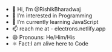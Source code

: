 - 👋 Hi, I’m @RishikBharadwaj
- 👀 I’m interested in Programming
- 🌱 I’m currently learning JavaScript
- 📫 reach me at - electrons.netlify.app
- 😄 Pronouns: He/Him/His
- ⚛️ Fact:I am alive here to Code
<!---
RishikBharadwaj/RishikBharadwaj is a ✨ special ✨ repository because its `README.md` (this file) appears on your GitHub profile.
You can click the Preview link to take a look at your changes.
--->
